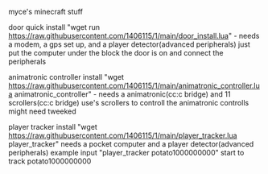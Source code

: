 myce's minecraft stuff


door quick install "wget run https://raw.githubusercontent.com/1406115/1/main/door_install.lua" - needs a modem, a gps set up, and a player detector(advanced peripherals)
just put the computer under the block the door is on and connect the peripherals 

animatronic controller install "wget https://raw.githubusercontent.com/1406115/1/main/animatronic_controller.lua animatronic_controller" - needs a animatronic(cc:c bridge) and 11 scrollers(cc:c bridge)
use's scrollers to controll the animatronic controlls might need tweeked

player tracker install "wget https://raw.githubusercontent.com/1406115/1/main/player_tracker.lua player_tracker" needs a pocket computer and a player detector(advanced peripherals)
example input "player_tracker potato1000000000" start to track potato1000000000
